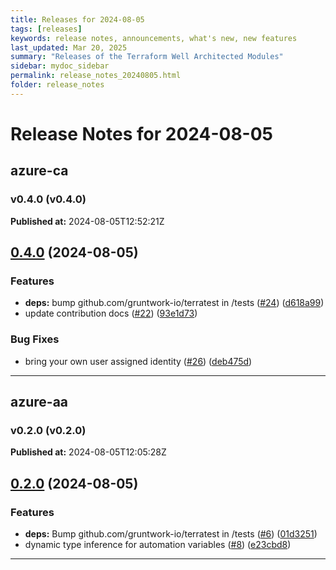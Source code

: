 ```yaml
---
title: Releases for 2024-08-05
tags: [releases]
keywords: release notes, announcements, what's new, new features
last_updated: Mar 20, 2025
summary: "Releases of the Terraform Well Architected Modules"
sidebar: mydoc_sidebar
permalink: release_notes_20240805.html
folder: release_notes
---
```


# Release Notes for 2024-08-05

## azure-ca
### v0.4.0 (v0.4.0)
**Published at:** 2024-08-05T12:52:21Z

## [0.4.0](https://github.com/CloudNationHQ/terraform-azure-ca/compare/v0.3.0...v0.4.0) (2024-08-05)


### Features

* **deps:** bump github.com/gruntwork-io/terratest in /tests ([#24](https://github.com/CloudNationHQ/terraform-azure-ca/issues/24)) ([d618a99](https://github.com/CloudNationHQ/terraform-azure-ca/commit/d618a9959237d965ab2fe4932a432e7c1e688a35))
* update contribution docs ([#22](https://github.com/CloudNationHQ/terraform-azure-ca/issues/22)) ([93e1d73](https://github.com/CloudNationHQ/terraform-azure-ca/commit/93e1d736a538dcd1f1fa8fddbaec97993fc9cfbd))


### Bug Fixes

* bring your own user assigned identity ([#26](https://github.com/CloudNationHQ/terraform-azure-ca/issues/26)) ([deb475d](https://github.com/CloudNationHQ/terraform-azure-ca/commit/deb475d40e2729b1f2f26214f1080762f6d9f18d))

---

## azure-aa
### v0.2.0 (v0.2.0)
**Published at:** 2024-08-05T12:05:28Z

## [0.2.0](https://github.com/CloudNationHQ/terraform-azure-aa/compare/v0.1.1...v0.2.0) (2024-08-05)


### Features

* **deps:** Bump github.com/gruntwork-io/terratest in /tests ([#6](https://github.com/CloudNationHQ/terraform-azure-aa/issues/6)) ([01d3251](https://github.com/CloudNationHQ/terraform-azure-aa/commit/01d32512779ed26caaa7e2c41c756b3f0f8184e5))
* dynamic type inference for automation variables ([#8](https://github.com/CloudNationHQ/terraform-azure-aa/issues/8)) ([e23cbd8](https://github.com/CloudNationHQ/terraform-azure-aa/commit/e23cbd8cc24ff44e27b28ab22845eb6e740d8e34))

---

